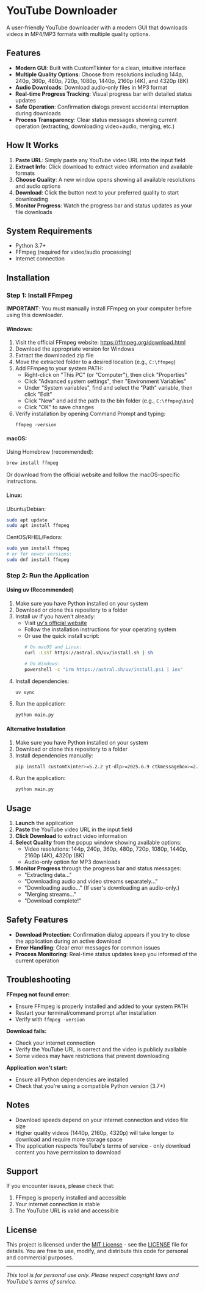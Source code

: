 # YouTube Downloader

A user-friendly YouTube downloader with a modern GUI that downloads videos in MP4/MP3 formats with multiple quality options.

## Features

- **Modern GUI**: Built with CustomTkinter for a clean, intuitive interface
- **Multiple Quality Options**: Choose from resolutions including 144p, 240p, 360p, 480p, 720p, 1080p, 1440p, 2160p (4K), and 4320p (8K)
- **Audio Downloads**: Download audio-only files in MP3 format
- **Real-time Progress Tracking**: Visual progress bar with detailed status updates
- **Safe Operation**: Confirmation dialogs prevent accidental interruption during downloads
- **Process Transparency**: Clear status messages showing current operation (extracting, downloading video+audio, merging, etc.)

## How It Works

1. **Paste URL**: Simply paste any YouTube video URL into the input field
2. **Extract Info**: Click download to extract video information and available formats
3. **Choose Quality**: A new window opens showing all available resolutions and audio options
4. **Download**: Click the button next to your preferred quality to start downloading
5. **Monitor Progress**: Watch the progress bar and status updates as your file downloads

## System Requirements

- Python 3.7+
- FFmpeg (required for video/audio processing)
- Internet connection

## Installation

### Step 1: Install FFmpeg

**IMPORTANT**: You must manually install FFmpeg on your computer before using this downloader.

#### Windows:
1. Visit the official FFmpeg website: https://ffmpeg.org/download.html
2. Download the appropriate version for Windows
3. Extract the downloaded zip file
4. Move the extracted folder to a desired location (e.g., `C:\ffmpeg`)
5. Add FFmpeg to your system PATH:
   - Right-click on "This PC" (or "Computer"), then click "Properties"
   - Click "Advanced system settings", then "Environment Variables"
   - Under "System variables", find and select the "Path" variable, then click "Edit"
   - Click "New" and add the path to the bin folder (e.g., `C:\ffmpeg\bin`)
   - Click "OK" to save changes
6. Verify installation by opening Command Prompt and typing:
   ```
   ffmpeg -version
   ```

#### macOS:
Using Homebrew (recommended):
```bash
brew install ffmpeg
```

Or download from the official website and follow the macOS-specific instructions.

#### Linux:
Ubuntu/Debian:
```bash
sudo apt update
sudo apt install ffmpeg
```

CentOS/RHEL/Fedora:
```bash
sudo yum install ffmpeg
# or for newer versions:
sudo dnf install ffmpeg
```

### Step 2: Run the Application

#### Using uv (Recommended)
1. Make sure you have Python installed on your system
2. Download or clone this repository to a folder
3. Install uv if you haven't already:
   - Visit [uv's official website](https://docs.astral.sh/uv/)
   - Follow the installation instructions for your operating system
   - Or use the quick install script:
     ```bash
     # On macOS and Linux:
     curl -LsSf https://astral.sh/uv/install.sh | sh
     
     # On Windows:
     powershell -c "irm https://astral.sh/uv/install.ps1 | iex"
     ```
4. Install dependencies:
   ```bash
   uv sync
   ```
5. Run the application:
   ```bash
   python main.py
   ```

#### Alternative Installation
1. Make sure you have Python installed on your system
2. Download or clone this repository to a folder
3. Install dependencies manually:
   ```bash
   pip install customtkinter>=5.2.2 yt-dlp>=2025.6.9 ctkmessagebox>=2.7
   ```
4. Run the application:
   ```bash
   python main.py
   ```

## Usage

1. **Launch** the application
2. **Paste** the YouTube video URL in the input field
3. **Click Download** to extract video information
4. **Select Quality** from the popup window showing available options:
   - Video resolutions: 144p, 240p, 360p, 480p, 720p, 1080p, 1440p, 2160p (4K), 4320p (8K)
   - Audio-only option for MP3 downloads
5. **Monitor Progress** through the progress bar and status messages:
   - "Extracting data..."
   - "Downloading audio and video streams separately..."
   - "Downloading audio..." (If user's downloading an audio-only.)
   - "Merging streams..."
   - "Download complete!"

## Safety Features

- **Download Protection**: Confirmation dialog appears if you try to close the application during an active download
- **Error Handling**: Clear error messages for common issues
- **Process Monitoring**: Real-time status updates keep you informed of the current operation

## Troubleshooting

**FFmpeg not found error:**
- Ensure FFmpeg is properly installed and added to your system PATH
- Restart your terminal/command prompt after installation
- Verify with `ffmpeg -version`

**Download fails:**
- Check your internet connection
- Verify the YouTube URL is correct and the video is publicly available
- Some videos may have restrictions that prevent downloading

**Application won't start:**
- Ensure all Python dependencies are installed
- Check that you're using a compatible Python version (3.7+)

## Notes

- Download speeds depend on your internet connection and video file size
- Higher quality videos (1440p, 2160p, 4320p) will take longer to download and require more storage space
- The application respects YouTube's terms of service - only download content you have permission to download

## Support

If you encounter issues, please check that:
1. FFmpeg is properly installed and accessible
2. Your internet connection is stable
3. The YouTube URL is valid and accessible

## License

This project is licensed under the [MIT License](https://opensource.org/licenses/MIT) - see the [LICENSE](LICENSE) file for details.
You are free to use, modify, and distribute this code for personal and commercial purposes.

---

*This tool is for personal use only. Please respect copyright laws and YouTube's terms of service.*